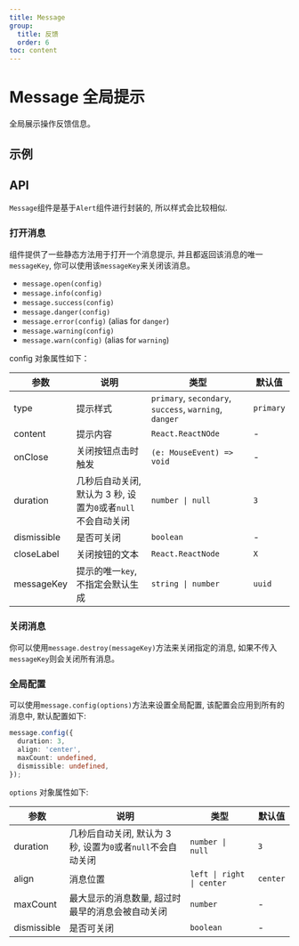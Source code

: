 ```yaml
---
title: Message
group:
  title: 反馈
  order: 6
toc: content
---
```


# Message 全局提示

全局展示操作反馈信息。

## 示例

<code src="./demos/MessageBase.tsx" title="基本" description="展示全局消息反馈" iframe="300"></code>
<code src="./demos/MessageDuration.tsx" title="自定义持续时间" description="可以修改`duration`来自定义消失时间, 给`0`时会一直存在" iframe="300"></code>
<code src="./demos/MessageDismissible.tsx" title="可关闭的消息" description="使用`dismissible`属性让消息可关闭" iframe="300"></code>
<code src="./demos/MessageType.tsx" title="不同类型的消息" description="使用`type`或者其他静态方法来展示不同类型消息" iframe="300"></code>
<code src="./demos/MessageDestroy.tsx" title="销毁消息" description="使用`.destroy`方法销毁一条或多条消息" iframe="300"></code>
<code src="./demos/MessageConfig.tsx" title="全局配置" description="使用`.config`统一配置消息" iframe="300"></code>

## API

`Message`组件是基于`Alert`组件进行封装的, 所以样式会比较相似.

### 打开消息

组件提供了一些静态方法用于打开一个消息提示, 并且都返回该消息的唯一`messageKey`, 你可以使用该`messageKey`来关闭该消息。

- `message.open(config)`
- `message.info(config)`
- `message.success(config)`
- `message.danger(config)`
- `message.error(config)` (alias for `danger`)
- `message.warning(config)`
- `message.warn(config)` (alias for `warning`)

config 对象属性如下：

| 参数        | 说明                                                         | 类型                                                   | 默认值    |
| ----------- | ------------------------------------------------------------ | ------------------------------------------------------ | --------- |
| type        | 提示样式                                                     | `primary`, `secondary`, `success`, `warning`, `danger` | `primary` |
| content     | 提示内容                                                     | `React.ReactNOde`                                      | -         |
| onClose     | 关闭按钮点击时触发                                           | `(e: MouseEvent) => void`                              | -         |
| duration    | 几秒后自动关闭, 默认为 3 秒, 设置为`0`或者`null`不会自动关闭 | `number \| null`                                       | `3`       |
| dismissible | 是否可关闭                                                   | `boolean`                                              | -         |
| closeLabel  | 关闭按钮的文本                                               | `React.ReactNode`                                      | `X`       |
| messageKey  | 提示的唯一`key`, 不指定会默认生成                            | `string \| number`                                     | `uuid`    |

### 关闭消息

你可以使用`message.destroy(messageKey)`方法来关闭指定的消息, 如果不传入`messageKey`则会关闭所有消息。

### 全局配置

可以使用`message.config(options)`方法来设置全局配置, 该配置会应用到所有的消息中, 默认配置如下:

```ts
message.config({
  duration: 3,
  align: 'center',
  maxCount: undefined,
  dismissible: undefined,
});
```

`options` 对象属性如下:

| 参数        | 说明                                                         | 类型                      | 默认值   |
| ----------- | ------------------------------------------------------------ | ------------------------- | -------- |
| duration    | 几秒后自动关闭, 默认为 3 秒, 设置为`0`或者`null`不会自动关闭 | `number \| null`          | `3`      |
| align       | 消息位置                                                     | `left \| right \| center` | `center` |
| maxCount    | 最大显示的消息数量, 超过时最早的消息会被自动关闭             | `number`                  | -        |
| dismissible | 是否可关闭                                                   | `boolean`                 | -        |
